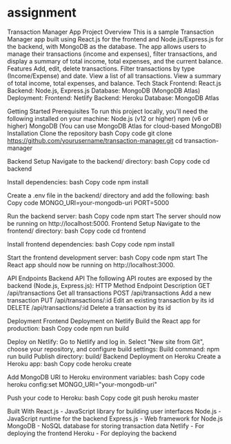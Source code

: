 # assignment
Transaction Manager App
Project Overview
This is a sample Transaction Manager app built using React.js for the frontend and Node.js/Express.js for the backend, with MongoDB as the database. The app allows users to manage their transactions (income and expenses), filter transactions, and display a summary of total income, total expenses, and the current balance.
Features
Add, edit, delete transactions.
Filter transactions by type (Income/Expense) and date.
View a list of all transactions.
View a summary of total income, total expenses, and balance.
Tech Stack
Frontend: React.js
Backend: Node.js, Express.js
Database: MongoDB (MongoDB Atlas)
Deployment:
Frontend: Netlify
Backend: Heroku
Database: MongoDB Atlas

Getting Started
Prerequisites
To run this project locally, you'll need the following installed on your machine:
Node.js (v12 or higher)
npm (v6 or higher)
MongoDB (You can use MongoDB Atlas for cloud-based MongoDB)
Installation
Clone the repository
bash
Copy code
git clone https://github.com/yourusername/transaction-manager.git
cd transaction-manager

Backend Setup
Navigate to the backend/ directory:
bash
Copy code
cd backend


Install dependencies:
bash
Copy code
npm install


Create a .env file in the backend/ directory and add the following:
bash
Copy code
MONGO_URI=your-mongodb-uri
PORT=5000


Run the backend server:
bash
Copy code
npm start
The server should now be running on http://localhost:5000.
Frontend Setup
Navigate to the frontend/ directory:
bash
Copy code
cd frontend


Install frontend dependencies:
bash
Copy code
npm install


Start the frontend development server:
bash
Copy code
npm start
The React app should now be running on http://localhost:3000.

API Endpoints
Backend API
The following API routes are exposed by the backend (Node.js, Express.js):
HTTP Method
Endpoint
Description
GET
/api/transactions
Get all transactions
POST
/api/transactions
Add a new transaction
PUT
/api/transactions/:id
Edit an existing transaction by its id
DELETE
/api/transactions/:id
Delete a transaction by its id


Deployment
Frontend Deployment on Netlify
Build the React app for production:
bash
Copy code
npm run build


Deploy on Netlify:
Go to Netlify and log in.
Select "New site from Git", choose your repository, and configure build settings:
Build command: npm run build
Publish directory: build/
Backend Deployment on Heroku
Create a Heroku app:
bash
Copy code
heroku create


Add MongoDB URI to Heroku environment variables:
bash
Copy code
heroku config:set MONGO_URI="your-mongodb-uri"


Push your code to Heroku:
bash
Copy code
git push heroku master



Built With
React.js - JavaScript library for building user interfaces
Node.js - JavaScript runtime for the backend
Express.js - Web framework for Node.js
MongoDB - NoSQL database for storing transaction data
Netlify - For deploying the frontend
Heroku - For deploying the backend

